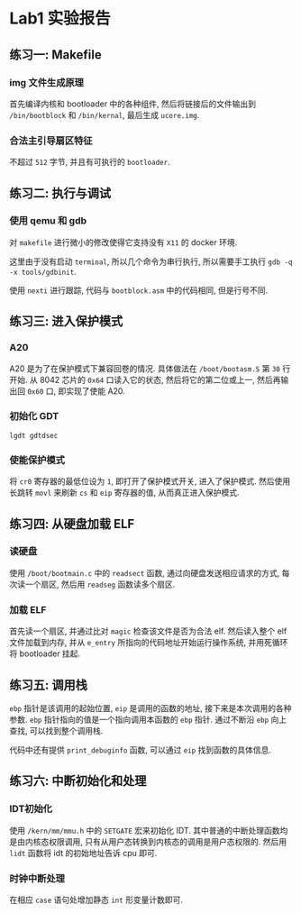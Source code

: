 Lab1 实验报告
===
## 练习一: Makefile
### img 文件生成原理
首先编译内核和 bootloader 中的各种组件, 然后将链接后的文件输出到 `/bin/bootblock` 和 `/bin/kernal`, 最后生成 `ucore.img`.
### 合法主引导扇区特征
不超过 `512` 字节, 并且有可执行的 `bootloader`.
## 练习二: 执行与调试
### 使用 qemu 和 gdb
对 `makefile` 进行微小的修改使得它支持没有 `X11` 的 docker 环境.

这里由于没有启动 `terminal`, 所以几个命令为串行执行, 所以需要手工执行 `gdb -q -x tools/gdbinit`.

使用 `nexti` 进行跟踪, 代码与 `bootblock.asm` 中的代码相同, 但是行号不同.
## 练习三: 进入保护模式
### A20
A20 是为了在保护模式下兼容回卷的情况. 具体做法在 `/boot/bootasm.S` 第 `30` 行开始. 从 8042 芯片的 `0x64` 口读入它的状态, 然后将它的第二位或上一, 然后再输出回 `0x60` 口, 即实现了使能 A20.
### 初始化 GDT
`lgdt gdtdsec`
### 使能保护模式
将 `cr0` 寄存器的最低位设为 `1`, 即打开了保护模式开关, 进入了保护模式. 然后使用长跳转 `movl` 来刷新 `cs` 和 `eip` 寄存器的值, 从而真正进入保护模式.
## 练习四: 从硬盘加载 ELF
### 读硬盘
使用 `/boot/bootmain.c` 中的 `readsect` 函数, 通过向硬盘发送相应请求的方式, 每次读一个扇区, 然后用 `readseg` 函数读多个扇区. 
### 加载 ELF
首先读一个扇区, 并通过比对 `magic` 检查该文件是否为合法 elf. 然后读入整个 elf 文件加载到内存, 并从 `e_entry` 所指向的代码地址开始运行操作系统, 并用死循环将 bootloader 挂起.
## 练习五: 调用栈
`ebp` 指针是该调用的起始位置, `eip` 是调用的函数的地址, 接下来是本次调用的各种参数. `ebp` 指针指向的值是一个指向调用本函数的 `ebp` 指针. 通过不断沿 `ebp` 向上查找, 可以找到整个调用栈.

代码中还有提供 `print_debuginfo` 函数, 可以通过 `eip` 找到函数的具体信息.
## 练习六: 中断初始化和处理
### IDT初始化
使用 `/kern/mm/mmu.h` 中的 `SETGATE` 宏来初始化 IDT. 其中普通的中断处理函数均是由内核态权限调用, 只有从用户态转换到内核态的调用是用户态权限的. 然后用 `lidt` 函数将 idt 的初始地址告诉 cpu 即可.
### 时钟中断处理
在相应 `case` 语句处增加静态 `int` 形变量计数即可.